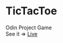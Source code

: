 # TicTacToe
Odin Project Game <br>
See it => <a href="https://ismaelx1.github.io/TicTacToe/">Live</a>
